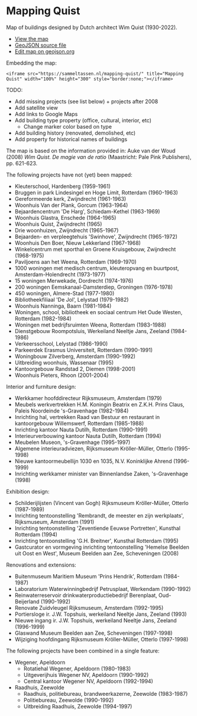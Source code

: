 # Mapping Quist

Map of buildings designed by Dutch architect Wim Quist (1930-2022).

- [View the map](https://sammeltassen.nl/mapping-quist/)
- [GeoJSON source file](https://github.com/sammeltassen/quist-kaart/blob/main/buildings.geojson)
- [Edit map on geojson.org](http://geojson.io/#data=data:text/x-url,https://raw.githubusercontent.com/sammeltassen/quist-kaart/main/buildings.geojson)

Embedding the map:

```
<iframe src="https://sammeltassen.nl/mapping-quist/" title="Mapping Quist" width="100%" height="300" style="border:none;"></iframe>
```

TODO:
- Add missing projects (see list below) + projects after 2008
- Add satellite view
- Add links to Google Maps
- Add building type property (office, cultural, interior, etc)
  - Change marker color based on type
- Add building history (renovated, demolished, etc)
- Add property for historical names of buildings

The map is based on the information provided in: Auke van der Woud (2008) _Wim Quist. De magie van de ratio_ (Maastricht: Pale Pink Publishers), pp. 621-623.

The following projects have not (yet) been mapped:
- Kleuterschool, Hardenberg (1959-1961)
- Bruggen in park Lindesingel en Hoge Limit, Rotterdam (1960-1963)
- Gereformeerde kerk, Zwijndrecht (1961-1963)
- Woonhuis Van der Plank, Gorcum (1963-1964)
- Bejaardencentrum 'De Harg', Schiedam-Kethel (1963-1969)
- Woonhuis Glastra, Enschede (1964-1965)
- Woonhuis Quist, Zwijndrecht (1965)
- Drie woonhuizen, Zwijndrecht (1965-1967)
- Bejaarden- en verpleegtehuis 'Swinhove', Zwijndrecht (1965-1972)
- Woonhuis Den Boer, Nieuw Lekkerland (1967-1968)
- Winkelcentrum met sporthal en Groene Kruisgebouw, Zwijndrecht (1968-1975)
- Paviljoens aan het Weena, Rotterdam (1969-1970)
- 1000 woningen met medisch centrum, kleuteropvang en buurtpost, Amsterdam-Holendrecht (1973-1977)
- 15 woningen Merwekade, Dordrecht (1974-1976)
- 200 woningen Eemskanaal-Damsterdiep, Groningen (1976-1978)
- 450 woningen, Almere-Stad (1977-1980)
- Bibliotheekfiliaal 'De Jol', Lelystad (1979-1982)
- Woonhuis Nanninga, Baarn (1981-1984)
- Woningen, school, bibliotheek en sociaal centrum Het Oude Westen, Rotterdam (1982-1984)
- Woningen met bedrijfsruimten Weena, Rotterdam (1983-1988)
- Dienstgebouw Roompotsluis, Werkeiland Neeltje Jans, Zeeland (1984-1986)
- Verkeersschool, Lelystad (1986-1990)
- Parkeerdek Erasmus Universiteit, Rotterdam (1990-1991)
- Woningbouw Zilverberg, Amsterdam (1990-1992)
- Uitbreiding woonhuis, Wassenaar (1995)
- Kantoorgebouw Randstad 2, Diemen (1998-2001)
- Woonhuis Pieters, Rhoon (2001-2004)

Interior and furniture design:
- Werkkamer hoofddirecteur Rijksmuseum, Amsterdam (1979)
- Meubels werkvertrekken H.M. Koningin Beatrix en Z.K.H. Prins Claus, Paleis Noordeinde 's-Gravenhage (1982-1984)
- Inrichting hal, vertrekken Raad van Bestuur en restaurant in kantoorgebouw Willemswerf, Rotterdam (1985-1988)
- Inrichting kantoor Nauta Dutilh, Rotterdam (1990-1991)
- Interieurverbouwing kantoor Nauta Dutilh, Rotterdam (1994)
- Meubelen Museon, 's-Gravenhage (1995-1997)
- Algemene interieuradviezen, Rijksmuseum Kröller-Müller, Otterlo (1995-1998)
- Nieuwe kantoormeubellijn 1030 en 1035, N.V. Koninklijke Ahrend (1996-1999)
- Inrichting werkkamer minister van Binnenlandse Zaken, 's-Gravenhage (1998)

Exhibition design:
- Schilderijlijsten (Vincent van Gogh) Rijksmuseum Kröller-Müller, Otterlo (1987-1989)
- Inrichting tentoonstelling 'Rembrandt, de meester en zijn werkplaats', Rijksmuseum, Amsterdam (1991)
- Inrichting tentoonstelling 'Zeventiende Eeuwse Portretten', Kunsthal Rotterdam (1994)
- Inrichting tentoonstelling 'G.H. Breitner', Kunsthal Rotterdam (1995)
- Gastcurator en vormgeving inrichting tentoonstelling 'Hemelse Beelden uit Oost en West', Museum Beelden aan Zee, Scheveningen (2008)

Renovations and extensions:
- Buitenmuseum Maritiem Museum 'Prins Hendrik', Rotterdam (1984-1987)
- Laboratorium Waterwinningbedrijf Petrusplaat, Werkendam (1990-1992)
- Reinwaterreservoir drinkwaterproductiebedrijf Berenplaat, Oud-Beijerland (1990-1992)
- Renovate Zuidvleugel Rijksmuseum, Amsterdam (1992-1995)
- Portiersloge ir. J.W. Topshuis, werkeiland Neeltje Jans, Zeeland (1993)
- Nieuwe ingang ir. J.W. Topshuis, werkeiland Neeltje Jans, Zeeland (1996-1999)
- Glaswand Museum Beelden aan Zee, Scheveningen (1997-1998)
- Wijziging hoofdingang Rijksmuseum Kröller-Müller, Otterlo (1997-1998)

The following projects have been combined in a single feature:

- Wegener, Apeldoorn
  - Rotatiehal Wegener, Apeldoorn (1980-1983)
  - Uitgeverijhuis Wegener NV, Apeldoorn (1990-1992)
  - Central kantoor Wegener NV, Apeldoorn (1992-1994)
- Raadhuis, Zeewolde
  - Raadhuis, politiebureau, brandweerkazerne, Zeewolde (1983-1987)
  - Politiebureau, Zeewolde (1990-1992)
  - Uitbreiding Raadhuis, Zeewolde (1994-1997)

